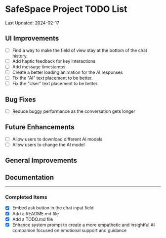 # SafeSpace Project TODO List

Last Updated: 2024-02-17

## UI Improvements
- [ ] Find a way to make the field of view stay at the bottom of the chat history.
- [ ] Add haptic feedback for key interactions
- [ ] Add message timestamps
- [ ] Create a better loading animation for the AI responses
- [ ] Fix the "AI" text placement to be better.
- [ ] Fix the "User" text placement to be better.

## Bug Fixes
- [ ] Reduce buggy performance as the conversation gets longer

## Future Enhancements
- [ ] Allow users to download different AI models
- [ ] Allow users to change the AI model

## General Improvements


## Documentation

---
### Completed Items
- [X] Embed ask button in the chat input field
- [X] Add a README.md file
- [X] Add a TODO.md file
- [X] Enhance system prompt to create a more empathetic and insightful AI companion focused on emotional support and guidance